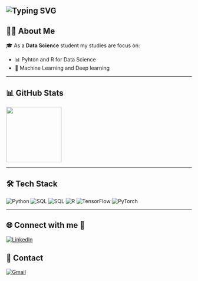 <!-- Welcome animado -->
![Typing SVG](https://readme-typing-svg.demolab.com?font=Poppins&weight=700&size=40&pause=1000&color=D758F7&background=FFFFFF00&width=700&height=100&lines=Hello!!+I%27m+Dreh+%28%3A)
---

## 👩‍💻 About Me  

🎓 As a **Data Science** student my studies are focus on: 

- 📊 Pyhton and R for Data Science  
- 🤖 Machine Learning and Deep learning    


---

## 📊 GitHub Stats  

<img src="https://github-readme-stats.vercel.app/api?username=drehcris&theme=transparent&bg_color=FFFFFF&border_color=D758F7FF&show_icons=true&icon_color=D758F7FF&title_color=D758F7FF&text_color=000000" height="150"/>


---

## 🛠️ Tech Stack  

![Python](https://img.shields.io/badge/Python-3776AB?logo=python&logoColor=white)
![SQL](https://img.shields.io/badge/SQL-336791?logo=SQL&logoColor=white)
![SQL](https://img.shields.io/badge/SQL-336791?logo=microsoftsqlserver&logoColor=white)
![R](https://img.shields.io/badge/R-150458?logo=r&logoColor=white)
![TensorFlow](https://img.shields.io/badge/TensorFlow-FF6F00?logo=tensorflow&logoColor=white)
![PyTorch](https://img.shields.io/badge/PyTorch-EE4C2C?logo=pytorch&logoColor=white)

---

## 🌐 Connect with me 📌  
[![LinkedIn](https://img.shields.io/badge/LinkedIn-0077B5?style=for-the-badge&logo=linkedin&logoColor=white)](https://www.linkedin.com/in/drehcris/)  

## 📱 Contact  
[![Gmail](https://img.shields.io/badge/Gmail-333333?style=for-the-badge&logo=gmail&logoColor=red)](mailto:dreccris@gmail.com)  

